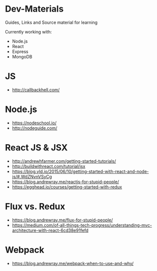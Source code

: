 # Dev-Materials
Guides, Links and Source material for learning

Currently working with: 

- Node.js 
- React 
- Express
- MongoDB






# JS
 - http://callbackhell.com/

# Node.js
- https://nodeschool.io/
- http://nodeguide.com/

# React JS & JSX
- http://andrewhfarmer.com/getting-started-tutorials/
- http://buildwithreact.com/tutorial/jsx
- https://blog.yld.io/2015/06/10/getting-started-with-react-and-node-js/#.WdZNvnVSyCg
- https://blog.andrewray.me/reactjs-for-stupid-people/
- https://egghead.io/courses/getting-started-with-redux

# Flux vs. Redux
- https://blog.andrewray.me/flux-for-stupid-people/
- https://medium.com/of-all-things-tech-progress/understanding-mvc-architecture-with-react-6cd38e91fefd

# Webpack
- https://blog.andrewray.me/webpack-when-to-use-and-why/


